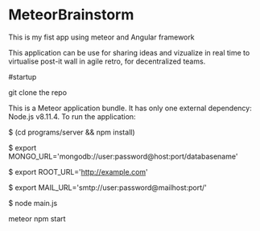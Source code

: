 # MeteorBrainstorm
This is my fist app using meteor and Angular framework

This application can be use
for sharing ideas and vizualize in real time
to virtualise post-it wall in agile retro, for decentralized teams.


#startup

git clone the repo

This is a Meteor application bundle. It has only one external dependency:
Node.js v8.11.4. To run the application:

  $ (cd programs/server && npm install)
  
  $ export MONGO_URL='mongodb://user:password@host:port/databasename'
  
  $ export ROOT_URL='http://example.com'
  
  $ export MAIL_URL='smtp://user:password@mailhost:port/'
  
  $ node main.js
  
  meteor npm start

